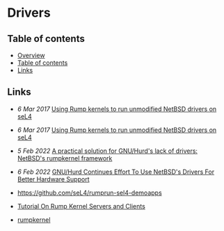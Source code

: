 Drivers
=======



Table of contents
-----------------

* [Overview](#drivers)
* [Table of contents](#table-of-contents)
* [Links](#links)



Links
-----

* *6 Mar 2017* [Using Rump kernels to run unmodified NetBSD drivers on seL4](https://research.csiro.au/tsblog/using-rump-kernels-to-run-unmodified-netbsd-drivers-on-sel4/)
* *6 Mar 2017* [Using Rump kernels to run unmodified NetBSD drivers on seL4](https://lists.sel4.systems/hyperkitty/list/devel@sel4.systems/thread/ADTORDWZUVEAWJIOT5VMKK72YJDZ7ZDU/)
* *5 Feb 2022* [A practical solution for GNU/Hurd's lack of drivers: NetBSD's rumpkernel framework](https://archive.fosdem.org/2022/schedule/event/dzammit/)
* *6 Feb 2022* [GNU/Hurd Continues Effort To Use NetBSD's Drivers For Better Hardware Support](https://www.phoronix.com/news/GNU-Hurd-NetBSD-Drivers-2022)

* https://github.com/seL4/rumprun-sel4-demoapps
* [Tutorial On Rump Kernel Servers and Clients](https://www.netbsd.org/docs/rump/sptut.html)
* [rumpkernel](https://wiki.netbsd.org/rumpkernel/)
